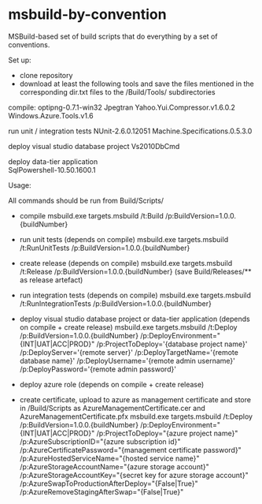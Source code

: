 msbuild-by-convention
=====================

MSBuild-based set of build scripts that do everything by a set of conventions.

Set up:

- clone repository
- download at least the following tools and save the files mentioned in the corresponding dir.txt files to the /Build/Tools/ subdirectories

compile:
	optipng-0.7.1-win32
	Jpegtran
	Yahoo.Yui.Compressor.v1.6.0.2
	Windows.Azure.Tools.v1.6

run unit / integration tests
	NUnit-2.6.0.12051
	Machine.Specifications.0.5.3.0

deploy visual studio database project
	Vs2010DbCmd

deploy data-tier application	
	SqlPowershell-10.50.1600.1
		
Usage:

All commands should be run from Build/Scripts/

- compile
msbuild.exe targets.msbuild /t:Build /p:BuildVersion=1.0.0.{buildNumber}

- run unit tests (depends on compile)
msbuild.exe targets.msbuild /t:RunUnitTests /p:BuildVersion=1.0.0.{buildNumber}

- create release (depends on compile)
msbuild.exe targets.msbuild /t:Release /p:BuildVersion=1.0.0.{buildNumber}
(save Build/Releases/** as release artefact)

- run integration tests (depends on compile)
msbuild.exe targets.msbuild /t:RunIntegrationTests /p:BuildVersion=1.0.0.{buildNumber}

- deploy visual studio database project or data-tier application (depends on compile + create release)
msbuild.exe targets.msbuild /t:Deploy /p:BuildVersion=1.0.0.{buildNumber} /p:DeployEnvironment="{INT|UAT|ACC|PROD}" /p:ProjectToDeploy='{database project name}' /p:DeployServer='{remote server}' /p:DeployTargetName='{remote database name}' /p:DeployUsername='{remote admin username}' /p:DeployPassword='{remote admin password}'

- deploy azure role (depends on compile + create release)
- create certificate, upload to azure as management certificate and store in /Build/Scripts as AzureManagementCertificate.cer and AzureManagementCertificate.pfx
msbuild.exe targets.msbuild /t:Deploy /p:BuildVersion=1.0.0.{buildNumber} /p:DeployEnvironment="{INT|UAT|ACC|PROD}" /p:ProjectToDeploy="{azure project name}" /p:AzureSubscriptionID="{azure subscription id}" /p:AzureCertificatePassword="{management certificate password}" /p:AzureHostedServiceName="{hosted service name}" /p:AzureStorageAccountName="{azure storage account}" /p:AzureStorageAccountKey="{secret key for azure storage account}" /p:AzureSwapToProductionAfterDeploy="{False|True}" /p:AzureRemoveStagingAfterSwap="{False|True}"
